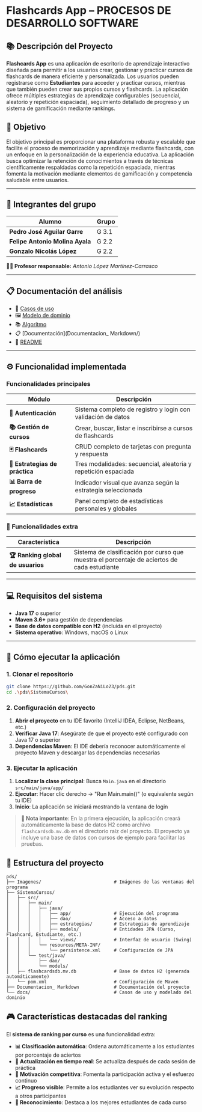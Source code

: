 # Flashcards App – PROCESOS DE DESARROLLO SOFTWARE

## 📚 Descripción del Proyecto

**Flashcards App** es una aplicación de escritorio de aprendizaje interactivo diseñada para permitir a los usuarios crear, gestionar y practicar cursos de flashcards de manera eficiente y personalizada. Los usuarios pueden registrarse como **Estudiantes** para acceder y practicar cursos, mientras que también pueden crear sus propios cursos y flashcards. La aplicación ofrece múltiples estrategias de aprendizaje configurables (secuencial, aleatorio y repetición espaciada), seguimiento detallado de progreso y un sistema de gamificación mediante rankings.

## 🎯 Objetivo

El objetivo principal es proporcionar una plataforma robusta y escalable que facilite el proceso de memorización y aprendizaje mediante flashcards, con un enfoque en la personalización de la experiencia educativa. La aplicación busca optimizar la retención de conocimientos a través de técnicas científicamente respaldadas como la repetición espaciada, mientras fomenta la motivación mediante elementos de gamificación y competencia saludable entre usuarios.

---

## 👥 Integrantes del grupo

| Alumno | Grupo |
| ------ | ----- |
| **Pedro José Aguilar Garre** | G 3.1 |
| **Felipe Antonio Molina Ayala** | G 2.2 |
| **Gonzalo Nicolás López** | G 2.2 |

**👨‍🏫 Profesor responsable:** *Antonio López Martínez-Carrasco*

---

## 📋 Documentación del análisis

* 📄 [Casos de uso](docs/casos-de-uso.md)  
* 🖼️ [Modelo de dominio](docs/modelo-dominio.png)
* 📚 [Algoritmo](SistemaCursos/)
* 📋 [Documentación](Documentacion_ Markdown/)
* 🎯 [README](README.md)

---

## ⚙️ Funcionalidad implementada

### Funcionalidades principales

| Módulo | Descripción |
| ------ | ----------- |
| **🔐 Autenticación** | Sistema completo de registro y login con validación de datos |
| **📚 Gestión de cursos** | Crear, buscar, listar e inscribirse a cursos de flashcards |
| **🃏 Flashcards** | CRUD completo de tarjetas con pregunta y respuesta |
| **🎲 Estrategias de práctica** | Tres modalidades: secuencial, aleatoria y repetición espaciada |
| **📊 Barra de progreso** | Indicador visual que avanza según la estrategia seleccionada |
| **📈 Estadísticas** | Panel completo de estadísticas personales y globales |

### 🌟 Funcionalidades extra

| Característica | Descripción |
| -------------- | ----------- |
| **🏆 Ranking global de usuarios** | Sistema de clasificación por curso que muestra el porcentaje de aciertos de cada estudiante |

---

## 💻 Requisitos del sistema

- **Java 17** o superior
- **Maven 3.6+** para gestión de dependencias
- **Base de datos compatible con H2** (incluida en el proyecto)
- **Sistema operativo**: Windows, macOS o Linux

---

## 🚀 Cómo ejecutar la aplicación

### 1. Clonar el repositorio

```bash
git clone https://github.com/GonZaNiLo23/pds.git
cd .\pds\SistemaCursos\
```

### 2. Configuración del proyecto

1. **Abrir el proyecto** en tu IDE favorito (IntelliJ IDEA, Eclipse, NetBeans, etc.)
2. **Verificar Java 17**: Asegúrate de que el proyecto esté configurado con Java 17 o superior
3. **Dependencias Maven**: El IDE debería reconocer automáticamente el proyecto Maven y descargar las dependencias necesarias

### 3. Ejecutar la aplicación

1. **Localizar la clase principal**: Busca `Main.java` en el directorio `src/main/java/app/`
2. **Ejecutar**: Hacer clic derecho → "Run Main.main()" (o equivalente según tu IDE)
3. **Inicio**: La aplicación se iniciará mostrando la ventana de login

> **📝 Nota importante**: En la primera ejecución, la aplicación creará automáticamente la base de datos H2 como archivo `flashcardsdb.mv.db` en el directorio raíz del proyecto. El proyecto ya incluye una base de datos con cursos de ejemplo para facilitar las pruebas.

## 📁 Estructura del proyecto

```
pds/
├── Imagenes/                           # Imágenes de las ventanas del programa
├── SistemaCursos/
│   ├── src/
│   │   ├── main/
│   │   │   ├── java/
│   │   │   │   ├── app/                # Ejecución del programa
│   │   │   │   ├── dao/                # Acceso a datos
│   │   │   │   ├── estrategias/        # Estrategias de aprendizaje
│   │   │   │   ├── models/             # Entidades JPA (Curso, Flashcard, Estudiante, etc.)
│   │   │   │   └── views/              # Interfaz de usuario (Swing)
│   │   │   └── resources/META-INF/
│   │   │       └── persistence.xml     # Configuración de JPA
│   │   └── test/java/
│   │       ├── dao/
│   │       └── models/
│   ├── flashcardsdb.mv.db              # Base de datos H2 (generada automáticamente)
│   └── pom.xml                         # Configuración de Maven
├── Documentacion_ Markdown             # Documentación del proyecto
└── docs/                               # Casos de uso y modelado del dominio 
```
## 🎮 Características destacadas del ranking

El **sistema de ranking por curso** es una funcionalidad extra:

- **📊 Clasificación automática**: Ordena automáticamente a los estudiantes por porcentaje de aciertos
- **🔄 Actualización en tiempo real**: Se actualiza después de cada sesión de práctica
- **🎯 Motivación competitiva**: Fomenta la participación activa y el esfuerzo continuo
- **📈 Progreso visible**: Permite a los estudiantes ver su evolución respecto a otros participantes
- **🏅 Reconocimiento**: Destaca a los mejores estudiantes de cada curso

